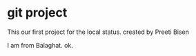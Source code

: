 
# git project
This our first project for the local status.
created by Preeti Bisen

I am from Balaghat.
ok.
